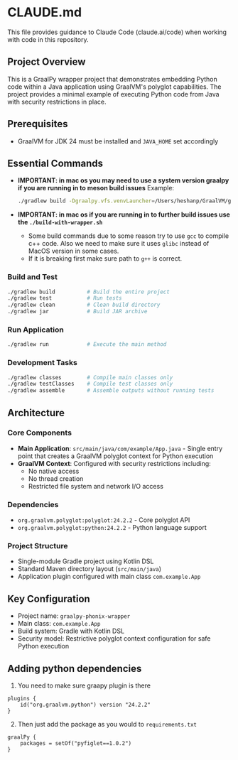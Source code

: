 # CLAUDE.md

This file provides guidance to Claude Code (claude.ai/code) when working with code in this repository.

## Project Overview

This is a GraalPy wrapper project that demonstrates embedding Python code within a Java application using GraalVM's polyglot capabilities. The project provides a minimal example of executing Python code from Java with security restrictions in place.

## Prerequisites

- GraalVM for JDK 24 must be installed and `JAVA_HOME` set accordingly

## Essential Commands

- **IMPORTANT: in mac os you may need to use a system version graalpy if you are running in to meson build issues**
  Example:

  ```bash
  ./gradlew build -Dgraalpy.vfs.venvLauncher=/Users/heshanp/GraalVM/graalpy-24.2.2-macos-aarch64/bin/graalpy
  ```

- **IMPORTANT: in mac os if you are running in to further build issues use the `./build-with-wrapper.sh`**
  - Some build commands due to some reason try to use `gcc` to compile c++ code. Also we need to make sure it uses `glibc` instead of MacOS version in some cases.
  - If it is breaking first make sure path to `g++` is correct.

### Build and Test

```bash
./gradlew build          # Build the entire project
./gradlew test           # Run tests
./gradlew clean          # Clean build directory
./gradlew jar            # Build JAR archive
```

### Run Application

```bash
./gradlew run            # Execute the main method
```

### Development Tasks

```bash
./gradlew classes        # Compile main classes only
./gradlew testClasses    # Compile test classes only
./gradlew assemble       # Assemble outputs without running tests
```

## Architecture

### Core Components

- **Main Application**: `src/main/java/com/example/App.java` - Single entry point that creates a GraalVM polyglot context for Python execution
- **GraalVM Context**: Configured with security restrictions including:
  - No native access
  - No thread creation
  - Restricted file system and network I/O access

### Dependencies

- `org.graalvm.polyglot:polyglot:24.2.2` - Core polyglot API
- `org.graalvm.polyglot:python:24.2.2` - Python language support

### Project Structure

- Single-module Gradle project using Kotlin DSL
- Standard Maven directory layout (`src/main/java`)
- Application plugin configured with main class `com.example.App`

## Key Configuration

- Project name: `graalpy-phonix-wrapper`
- Main class: `com.example.App`
- Build system: Gradle with Kotlin DSL
- Security model: Restrictive polyglot context configuration for safe Python execution

## Adding python dependencies

1. You need to make sure graapy plugin is there

```
plugins {
    id("org.graalvm.python") version "24.2.2"
}
```

2. Then just add the package as you would to `requirements.txt`

```
graalPy {
    packages = setOf("pyfiglet==1.0.2")
}
```
